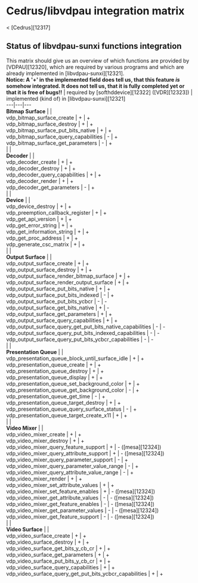 # Cedrus/libvdpau integration matrix
< [Cedrus][12317]
 
## Status of libvdpau-sunxi functions integration
This matrix should give us an overview of which functions are provided by [VDPAU][12320], which are required by various programs and which are already implemented in [libvdpau-sunxi][12321].  
**Notice: A '+' in the implemented field does tell us, that this feature *is* somehow integrated. It does not tell us, that it is fully completed yet or that it is free of bugs!!**
| required by [softhddevice][12322] ([VDR][12323])  | implemented (kind of) in [libvdpau-sunxi][12321]  
---|---|---  
**Bitmap Surface** |  |   
vdp_bitmap_surface_create  | \+  | \+   
vdp_bitmap_surface_destroy  | \+  | \+   
vdp_bitmap_surface_put_bits_native  | \+  | \+   
vdp_bitmap_surface_query_capabilities  | \-  | \+   
vdp_bitmap_surface_get_parameters  | \-  | \+   
|  |   
**Decoder** |  |   
vdp_decoder_create  | \+  | \+   
vdp_decoder_destroy  | \+  | \+   
vdp_decoder_query_capabilities  | \+  | \+   
vdp_decoder_render  | \+  | \+   
vdp_decoder_get_parameters  | \-  | \+   
|  |   
**Device** |  |   
vdp_device_destroy  | \+  | \+   
vdp_preemption_callback_register  | \+  | \+   
vdp_get_api_version  | \+  | \+   
vdp_get_error_string  | \+  | \+   
vdp_get_information_string  | \+  | \+   
vdp_get_proc_address  | \+  | \+   
vdp_generate_csc_matrix  | \+  | \+   
|  |   
**Output Surface** |  |   
vdp_output_surface_create  | \+  | \+   
vdp_output_surface_destroy  | \+  | \+   
vdp_output_surface_render_bitmap_surface  | \+  | \+   
vdp_output_surface_render_output_surface  | \+  | \+   
vdp_output_surface_put_bits_native  | \+  | \+   
vdp_output_surface_put_bits_indexed  | \-  | \+   
vdp_output_surface_put_bits_ycbcr  | \-  | \-   
vdp_output_surface_get_bits_native  | \+  | \-   
vdp_output_surface_get_parameters  | \+  | \+   
vdp_output_surface_query_capabilities  | \+  | \+   
vdp_output_surface_query_get_put_bits_native_capabilities  | \-  | \-   
vdp_output_surface_query_put_bits_indexed_capabilities  | \-  | \-   
vdp_output_surface_query_put_bits_ycbcr_capabilities  | \-  | \-   
|  |   
**Presentation Queue** |  |   
vdp_presentation_queue_block_until_surface_idle  | \+  | \+   
vdp_presentation_queue_create  | \+  | \+   
vdp_presentation_queue_destroy  | \+  | \+   
vdp_presentation_queue_display  | \+  | \+   
vdp_presentation_queue_set_background_color  | \+  | \+   
vdp_presentation_queue_get_background_color  | \-  | \+   
vdp_presentation_queue_get_time  | \-  | \+   
vdp_presentation_queue_target_destroy  | \+  | \+   
vdp_presentation_queue_query_surface_status  | \-  | \+   
vdp_presentation_queue_target_create_x11  | \+  | \+   
|  |   
**Video Mixer** |  |   
vdp_video_mixer_create  | \+  | \+   
vdp_video_mixer_destroy  | \+  | \+   
vdp_video_mixer_query_feature_support  | \+  | \- ([mesa][12324])   
vdp_video_mixer_query_attribute_support  | \+  | \- ([mesa][12324])   
vdp_video_mixer_query_parameter_support  | \-  | \+   
vdp_video_mixer_query_parameter_value_range  | \-  | \+   
vdp_video_mixer_query_attribute_value_range  | \-  | \+   
vdp_video_mixer_render  | \+  | \+   
vdp_video_mixer_set_attribute_values  | \+  | \+   
vdp_video_mixer_set_feature_enables  | \+  | \- ([mesa][12324])   
vdp_video_mixer_get_attribute_values  | \-  | \- ([mesa][12324])   
vdp_video_mixer_get_feature_enables  | \-  | \- ([mesa][12324])   
vdp_video_mixer_get_parameter_values  | \-  | \- ([mesa][12324])   
vdp_video_mixer_get_feature_support  | \-  | \- ([mesa][12324])   
|  |   
**Video Surface** |  |   
vdp_video_surface_create  | \+  | \+   
vdp_video_surface_destroy  | \+  | \+   
vdp_video_surface_get_bits_y_cb_cr  | \+  | \+   
vdp_video_surface_get_parameters  | \+  | \+   
vdp_video_surface_put_bits_y_cb_cr  | \+  | \+   
vdp_video_surface_query_capabilities  | \+  | \+   
vdp_video_surface_query_get_put_bits_ycbcr_capabilities  | \+  | \+
